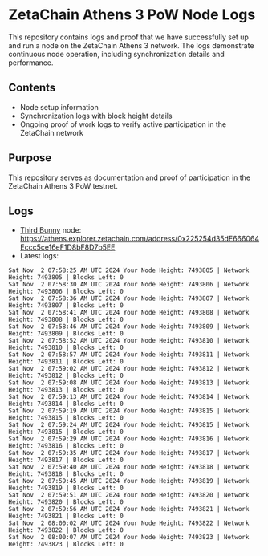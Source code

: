 # ZetaChain Athens 3 PoW Node Logs
This repository contains logs and proof that we have successfully set up and run a node on the ZetaChain Athens 3 network. The logs demonstrate continuous node operation, including synchronization details and performance.

## Contents
- Node setup information
- Synchronization logs with block height details
- Ongoing proof of work logs to verify active participation in the ZetaChain network

## Purpose
This repository serves as documentation and proof of participation in the ZetaChain Athens 3 PoW testnet.

## Logs

- [Third Bunny](https://thirdbunny.xyz/) node: https://athens.explorer.zetachain.com/address/0x225254d35dE666064Eccc5ce16eF1D8bF8D7b5EE
- Latest logs:
```
Sat Nov  2 07:58:25 AM UTC 2024 Your Node Height: 7493805 | Network Height: 7493805 | Blocks Left: 0
Sat Nov  2 07:58:30 AM UTC 2024 Your Node Height: 7493806 | Network Height: 7493806 | Blocks Left: 0
Sat Nov  2 07:58:36 AM UTC 2024 Your Node Height: 7493807 | Network Height: 7493807 | Blocks Left: 0
Sat Nov  2 07:58:41 AM UTC 2024 Your Node Height: 7493808 | Network Height: 7493808 | Blocks Left: 0
Sat Nov  2 07:58:46 AM UTC 2024 Your Node Height: 7493809 | Network Height: 7493809 | Blocks Left: 0
Sat Nov  2 07:58:52 AM UTC 2024 Your Node Height: 7493810 | Network Height: 7493810 | Blocks Left: 0
Sat Nov  2 07:58:57 AM UTC 2024 Your Node Height: 7493811 | Network Height: 7493811 | Blocks Left: 0
Sat Nov  2 07:59:02 AM UTC 2024 Your Node Height: 7493812 | Network Height: 7493812 | Blocks Left: 0
Sat Nov  2 07:59:08 AM UTC 2024 Your Node Height: 7493813 | Network Height: 7493813 | Blocks Left: 0
Sat Nov  2 07:59:13 AM UTC 2024 Your Node Height: 7493814 | Network Height: 7493814 | Blocks Left: 0
Sat Nov  2 07:59:19 AM UTC 2024 Your Node Height: 7493815 | Network Height: 7493815 | Blocks Left: 0
Sat Nov  2 07:59:24 AM UTC 2024 Your Node Height: 7493815 | Network Height: 7493815 | Blocks Left: 0
Sat Nov  2 07:59:29 AM UTC 2024 Your Node Height: 7493816 | Network Height: 7493816 | Blocks Left: 0
Sat Nov  2 07:59:35 AM UTC 2024 Your Node Height: 7493817 | Network Height: 7493817 | Blocks Left: 0
Sat Nov  2 07:59:40 AM UTC 2024 Your Node Height: 7493818 | Network Height: 7493818 | Blocks Left: 0
Sat Nov  2 07:59:45 AM UTC 2024 Your Node Height: 7493819 | Network Height: 7493819 | Blocks Left: 0
Sat Nov  2 07:59:51 AM UTC 2024 Your Node Height: 7493820 | Network Height: 7493820 | Blocks Left: 0
Sat Nov  2 07:59:56 AM UTC 2024 Your Node Height: 7493821 | Network Height: 7493821 | Blocks Left: 0
Sat Nov  2 08:00:02 AM UTC 2024 Your Node Height: 7493822 | Network Height: 7493822 | Blocks Left: 0
Sat Nov  2 08:00:07 AM UTC 2024 Your Node Height: 7493823 | Network Height: 7493823 | Blocks Left: 0
```
